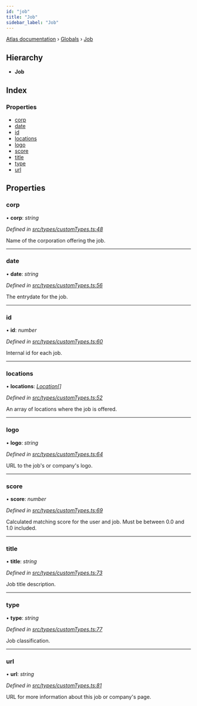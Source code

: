```yaml
---
id: "job"
title: "Job"
sidebar_label: "Job"
---
```


[Atlas documentation](../index.md) › [Globals](../globals.md) › [Job](job.md)

## Hierarchy

* **Job**

## Index

### Properties

* [corp](job.md#corp)
* [date](job.md#date)
* [id](job.md#id)
* [locations](job.md#locations)
* [logo](job.md#logo)
* [score](job.md#score)
* [title](job.md#title)
* [type](job.md#type)
* [url](job.md#url)

## Properties

###  corp

• **corp**: *string*

*Defined in [src/types/customTypes.ts:48](https://github.com/chronark/atlas/blob/d2ce11f/src/types/customTypes.ts#L48)*

Name of the corporation offering the job.

___

###  date

• **date**: *string*

*Defined in [src/types/customTypes.ts:56](https://github.com/chronark/atlas/blob/d2ce11f/src/types/customTypes.ts#L56)*

The entrydate for the job.

___

###  id

• **id**: *number*

*Defined in [src/types/customTypes.ts:60](https://github.com/chronark/atlas/blob/d2ce11f/src/types/customTypes.ts#L60)*

Internal id for each job.

___

###  locations

• **locations**: *[Location](location.md)[]*

*Defined in [src/types/customTypes.ts:52](https://github.com/chronark/atlas/blob/d2ce11f/src/types/customTypes.ts#L52)*

An array of locations where the job is offered.

___

###  logo

• **logo**: *string*

*Defined in [src/types/customTypes.ts:64](https://github.com/chronark/atlas/blob/d2ce11f/src/types/customTypes.ts#L64)*

URL to the job's or company's logo.

___

###  score

• **score**: *number*

*Defined in [src/types/customTypes.ts:69](https://github.com/chronark/atlas/blob/d2ce11f/src/types/customTypes.ts#L69)*

Calculated matching score for the user and job.
Must be between 0.0 and 1.0 included.

___

###  title

• **title**: *string*

*Defined in [src/types/customTypes.ts:73](https://github.com/chronark/atlas/blob/d2ce11f/src/types/customTypes.ts#L73)*

Job title description.

___

###  type

• **type**: *string*

*Defined in [src/types/customTypes.ts:77](https://github.com/chronark/atlas/blob/d2ce11f/src/types/customTypes.ts#L77)*

Job classification.

___

###  url

• **url**: *string*

*Defined in [src/types/customTypes.ts:81](https://github.com/chronark/atlas/blob/d2ce11f/src/types/customTypes.ts#L81)*

URL for more information about this job or company's page.

